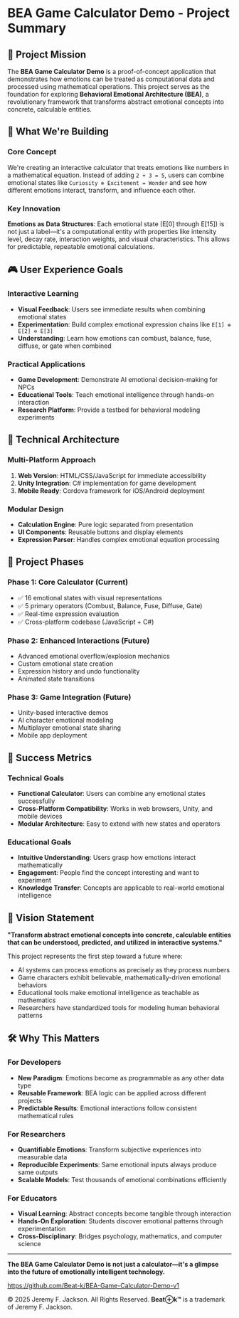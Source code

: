 # BEA Game Calculator Demo - Project Summary

## 🎯 Project Mission

The **BEA Game Calculator Demo** is a proof-of-concept application that demonstrates how emotions can be treated as computational data and processed using mathematical operations. This project serves as the foundation for exploring **Behavioral Emotional Architecture (BEA)**, a revolutionary framework that transforms abstract emotional concepts into concrete, calculable entities.

## 🧠 What We're Building

### Core Concept
We're creating an interactive calculator that treats emotions like numbers in a mathematical equation. Instead of adding `2 + 3 = 5`, users can combine emotional states like `Curiosity ⊕ Excitement = Wonder` and see how different emotions interact, transform, and influence each other.

### Key Innovation
**Emotions as Data Structures**: Each emotional state (E[0] through E[15]) is not just a label—it's a computational entity with properties like intensity level, decay rate, interaction weights, and visual characteristics. This allows for predictable, repeatable emotional calculations.

## 🎮 User Experience Goals

### Interactive Learning
- **Visual Feedback**: Users see immediate results when combining emotional states
- **Experimentation**: Build complex emotional expression chains like `E[1] ⊕ E[2] ⊖ E[3]`
- **Understanding**: Learn how emotions can combust, balance, fuse, diffuse, or gate when combined

### Practical Applications
- **Game Development**: Demonstrate AI emotional decision-making for NPCs
- **Educational Tools**: Teach emotional intelligence through hands-on interaction
- **Research Platform**: Provide a testbed for behavioral modeling experiments

## 🔧 Technical Architecture

### Multi-Platform Approach
1. **Web Version**: HTML/CSS/JavaScript for immediate accessibility
2. **Unity Integration**: C# implementation for game development
3. **Mobile Ready**: Cordova framework for iOS/Android deployment

### Modular Design
- **Calculation Engine**: Pure logic separated from presentation
- **UI Components**: Reusable buttons and display elements
- **Expression Parser**: Handles complex emotional equation processing

## 🚀 Project Phases

### Phase 1: Core Calculator (Current)
- ✅ 16 emotional states with visual representations
- ✅ 5 primary operators (Combust, Balance, Fuse, Diffuse, Gate)
- ✅ Real-time expression evaluation
- ✅ Cross-platform codebase (JavaScript + C#)

### Phase 2: Enhanced Interactions (Future)
- Advanced emotional overflow/explosion mechanics
- Custom emotional state creation
- Expression history and undo functionality
- Animated state transitions

### Phase 3: Game Integration (Future)
- Unity-based interactive demos
- AI character emotional modeling
- Multiplayer emotional state sharing
- Mobile app deployment

## 🎯 Success Metrics

### Technical Goals
- **Functional Calculator**: Users can combine any emotional states successfully
- **Cross-Platform Compatibility**: Works in web browsers, Unity, and mobile devices
- **Modular Architecture**: Easy to extend with new states and operators

### Educational Goals
- **Intuitive Understanding**: Users grasp how emotions interact mathematically
- **Engagement**: People find the concept interesting and want to experiment
- **Knowledge Transfer**: Concepts are applicable to real-world emotional intelligence

## 🌟 Vision Statement

**"Transform abstract emotional concepts into concrete, calculable entities that can be understood, predicted, and utilized in interactive systems."**

This project represents the first step toward a future where:
- AI systems can process emotions as precisely as they process numbers
- Game characters exhibit believable, mathematically-driven emotional behaviors
- Educational tools make emotional intelligence as teachable as mathematics
- Researchers have standardized tools for modeling human behavioral patterns

## 🛠️ Why This Matters

### For Developers
- **New Paradigm**: Emotions become as programmable as any other data type
- **Reusable Framework**: BEA logic can be applied across different projects
- **Predictable Results**: Emotional interactions follow consistent mathematical rules

### For Researchers
- **Quantifiable Emotions**: Transform subjective experiences into measurable data
- **Reproducible Experiments**: Same emotional inputs always produce same outputs
- **Scalable Models**: Test thousands of emotional combinations efficiently

### For Educators
- **Visual Learning**: Abstract concepts become tangible through interaction
- **Hands-On Exploration**: Students discover emotional patterns through experimentation
- **Cross-Disciplinary**: Bridges psychology, mathematics, and computer science

---

**The BEA Game Calculator Demo is not just a calculator—it's a glimpse into the future of emotionally intelligent technology.**

https://github.com/Beat-k/BEA-Game-Calculator-Demo-v1

© 2025 Jeremy F. Jackson. All Rights Reserved. **Beat⊕k™** is a trademark of Jeremy F. Jackson.
